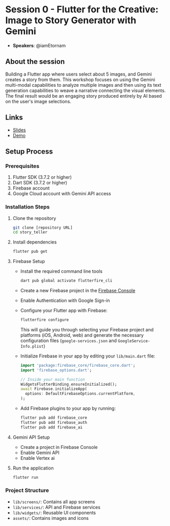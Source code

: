# Session 0 - Flutter for the Creative: Image to Story Generator with Gemini

- **Speakers**: @iamEtornam

## About the session

Building a Flutter app where users select about 5 images, and Gemini creates a
story from them. This workshop focuses on using the Gemini multi-modal
capabilities to analyze multiple images and then using its text generation
capabilities to weave a narrative connecting the visual elements. The final
result would be an engaging story produced entirely by AI based on the user's
image selections.

## Links

- [Slides](https://docs.google.com/presentation/d/1QN33cR7K8D9gvY_sYVmgjP3iJV5ZragtM68ye6xri3Y/edit?usp=sharing)
- [Demo](https://youtu.be/sVrqqU0Dcd0)

## Setup Process

### Prerequisites

1. Flutter SDK (3.7.2 or higher)
2. Dart SDK (3.7.2 or higher)
3. Firebase account
4. Google Cloud account with Gemini API access

### Installation Steps

1. Clone the repository
   ```bash
   git clone [repository URL]
   cd story_teller
   ```

2. Install dependencies
   ```bash
   flutter pub get
   ```

3. Firebase Setup
   - Install the required command line tools
     ```bash
     dart pub global activate flutterfire_cli
     ```
   - Create a new Firebase project in the
     [Firebase Console](https://console.firebase.google.com/)
   - Enable Authentication with Google Sign-in
   - Configure your Flutter app with Firebase:
     ```bash
     flutterfire configure
     ```
     This will guide you through selecting your Firebase project and platforms
     (iOS, Android, web) and generate the necessary configuration files
     (`google-services.json` and `GoogleService-Info.plist`)

   - Initialize Firebase in your app by editing your `lib/main.dart` file:
     ```dart
     import 'package:firebase_core/firebase_core.dart';
     import 'firebase_options.dart';

     // Inside your main function
     WidgetsFlutterBinding.ensureInitialized();
     await Firebase.initializeApp(
       options: DefaultFirebaseOptions.currentPlatform,
     );
     ```

   - Add Firebase plugins to your app by running:
     ```bash
     flutter pub add firebase_core
     flutter pub add firebase_auth
     flutter pub add firebase_ai
     ```

4. Gemini API Setup
   - Create a project in Firebase Console
   - Enable Gemini API
   - Enable Vertex ai

5. Run the application
   ```bash
   flutter run
   ```

### Project Structure

- `lib/screens/`: Contains all app screens
- `lib/services/`: API and Firebase services
- `lib/widgets/`: Reusable UI components
- `assets/`: Contains images and icons
